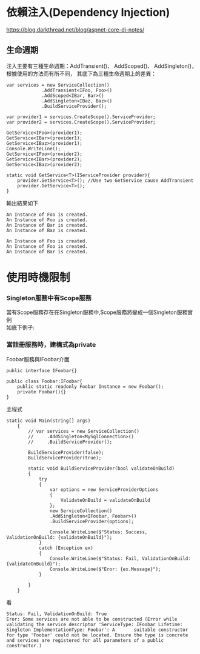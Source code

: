# 依賴注入(Dependency Injection)

https://blog.darkthread.net/blog/aspnet-core-di-notes/  


## 生命週期

  注入主要有三種生命週期：AddTransient()、 AddScoped()、 AddSingleton()，根據使用的方法而有所不同，
  其底下為三種生命週期上的差異：
  
    var services = new ServiceCollection()
                 .AddTransient<IFoo, Foo>()
                 .AddScoped<IBar, Bar>()
                 .AddSingleton<IBaz, Baz>()
                 .BuildServiceProvider();
            
    var provider1 = services.CreateScope().ServiceProvider;
    var provider2 = services.CreateScope().ServiceProvider;
    
    GetService<IFoo>(provider1);
    GetService<IBar>(provider1);
    GetService<IBaz>(provider1);
    Console.WriteLine();
    GetService<IFoo>(provider2);
    GetService<IBar>(provider2);
    GetService<IBaz>(provider2);
            
    static void GetService<T>(IServiceProvider provider){
        provider.GetService<T>(); //Use two GetService cause AddTransient
        provider.GetService<T>();
    }
  
  輸出結果如下
  
    An Instance of Foo is created.
    An Instance of Foo is created.
    An Instance of Bar is created.
    An Instance of Baz is created.
  
    An Instance of Foo is created.
    An Instance of Foo is created.
    An Instance of Bar is created.

# 使用時機限制  

### Singleton服務中有Scope服務  
  
當有Scope服務存在在Singleton服務中,Scope服務將變成一個Singleton服務實例  
如底下例子:  

### 當註冊服務時，建構式為private 
  
Foobar服務與IFoobar介面
    
    public interface IFoobar{}

    public class Foobar:IFoobar{
        public static readonly Foobar Instance = new Foobar();
        private Foobar(){}
    }  
 主程式
   
    static void Main(string[] args)
        {
            // var services = new ServiceCollection()
            //     .AddSingleton<MySqlConnection>()
            //     .BuildServiceProvider();

            BuildServiceProvider(false);
            BuildServiceProvider(true);

            static void BuildServiceProvider(bool validateOnBuild)
            {
                try
                {
                    var options = new ServiceProviderOptions
                    {
                        ValidateOnBuild = validateOnBuild
                    };
                    new ServiceCollection()
                    .AddSingleton<IFoobar, Foobar>()
                    .BuildServiceProvider(options);

                    Console.WriteLine($"Status: Success, ValidationOnBuild: {validateOnBuild}");
                }
                catch (Exception ex)
                {
                    Console.WriteLine($"Status: Fail, ValidationOnBuild: {validateOnBuild}");
                    Console.WriteLine($"Eror: {ex.Message}");
                }

            }
        }  
  
  看  
  
    Status: Fail, ValidationOnBuild: True
    Eror: Some services are not able to be constructed (Error while validating the service descriptor 'ServiceType: IFoobar Lifetime: Singleton ImplementationType: Foobar': A       suitable constructor for type 'Foobar' could not be located. Ensure the type is concrete and services are registered for all parameters of a public constructor.)
